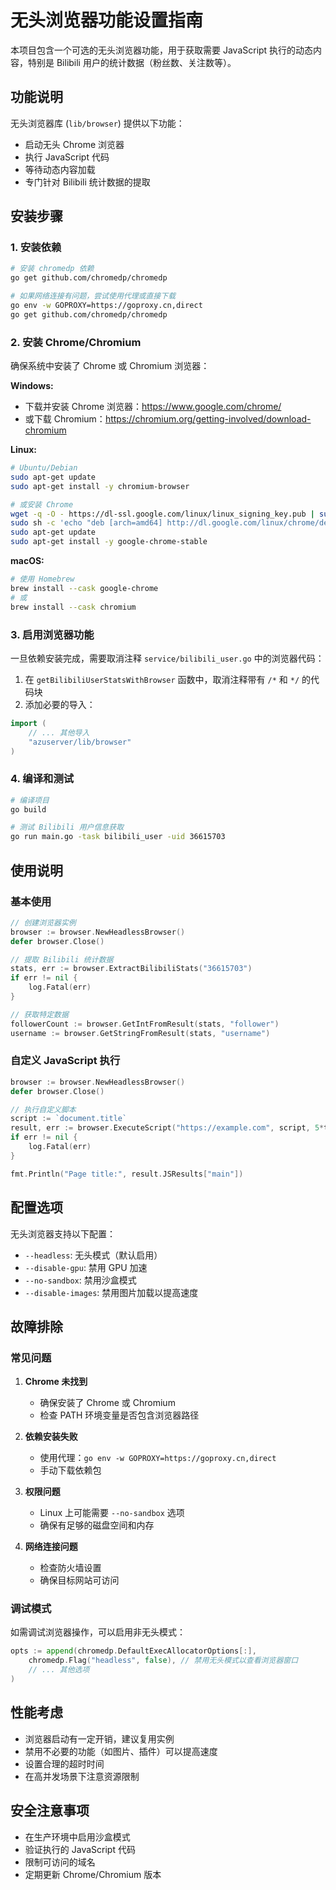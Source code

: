 # 无头浏览器功能设置指南

本项目包含一个可选的无头浏览器功能，用于获取需要 JavaScript 执行的动态内容，特别是 Bilibili 用户的统计数据（粉丝数、关注数等）。

## 功能说明

无头浏览器库 (`lib/browser`) 提供以下功能：
- 启动无头 Chrome 浏览器
- 执行 JavaScript 代码
- 等待动态内容加载
- 专门针对 Bilibili 统计数据的提取

## 安装步骤

### 1. 安装依赖

```bash
# 安装 chromedp 依赖
go get github.com/chromedp/chromedp

# 如果网络连接有问题，尝试使用代理或直接下载
go env -w GOPROXY=https://goproxy.cn,direct
go get github.com/chromedp/chromedp
```

### 2. 安装 Chrome/Chromium

确保系统中安装了 Chrome 或 Chromium 浏览器：

**Windows:**
- 下载并安装 Chrome 浏览器：https://www.google.com/chrome/
- 或下载 Chromium：https://chromium.org/getting-involved/download-chromium

**Linux:**
```bash
# Ubuntu/Debian
sudo apt-get update
sudo apt-get install -y chromium-browser

# 或安装 Chrome
wget -q -O - https://dl-ssl.google.com/linux/linux_signing_key.pub | sudo apt-key add -
sudo sh -c 'echo "deb [arch=amd64] http://dl.google.com/linux/chrome/deb/ stable main" >> /etc/apt/sources.list.d/google.list'
sudo apt-get update
sudo apt-get install -y google-chrome-stable
```

**macOS:**
```bash
# 使用 Homebrew
brew install --cask google-chrome
# 或
brew install --cask chromium
```

### 3. 启用浏览器功能

一旦依赖安装完成，需要取消注释 `service/bilibili_user.go` 中的浏览器代码：

1. 在 `getBilibiliUserStatsWithBrowser` 函数中，取消注释带有 `/*` 和 `*/` 的代码块
2. 添加必要的导入：

```go
import (
    // ... 其他导入
    "azuserver/lib/browser"
)
```

### 4. 编译和测试

```bash
# 编译项目
go build

# 测试 Bilibili 用户信息获取
go run main.go -task bilibili_user -uid 36615703
```

## 使用说明

### 基本使用

```go
// 创建浏览器实例
browser := browser.NewHeadlessBrowser()
defer browser.Close()

// 提取 Bilibili 统计数据
stats, err := browser.ExtractBilibiliStats("36615703")
if err != nil {
    log.Fatal(err)
}

// 获取特定数据
followerCount := browser.GetIntFromResult(stats, "follower")
username := browser.GetStringFromResult(stats, "username")
```

### 自定义 JavaScript 执行

```go
browser := browser.NewHeadlessBrowser()
defer browser.Close()

// 执行自定义脚本
script := `document.title`
result, err := browser.ExecuteScript("https://example.com", script, 5*time.Second)
if err != nil {
    log.Fatal(err)
}

fmt.Println("Page title:", result.JSResults["main"])
```

## 配置选项

无头浏览器支持以下配置：
- `--headless`: 无头模式（默认启用）
- `--disable-gpu`: 禁用 GPU 加速
- `--no-sandbox`: 禁用沙盒模式
- `--disable-images`: 禁用图片加载以提高速度

## 故障排除

### 常见问题

1. **Chrome 未找到**
   - 确保安装了 Chrome 或 Chromium
   - 检查 PATH 环境变量是否包含浏览器路径

2. **依赖安装失败**
   - 使用代理：`go env -w GOPROXY=https://goproxy.cn,direct`
   - 手动下载依赖包

3. **权限问题**
   - Linux 上可能需要 `--no-sandbox` 选项
   - 确保有足够的磁盘空间和内存

4. **网络连接问题**
   - 检查防火墙设置
   - 确保目标网站可访问

### 调试模式

如需调试浏览器操作，可以启用非无头模式：

```go
opts := append(chromedp.DefaultExecAllocatorOptions[:],
    chromedp.Flag("headless", false), // 禁用无头模式以查看浏览器窗口
    // ... 其他选项
)
```

## 性能考虑

- 浏览器启动有一定开销，建议复用实例
- 禁用不必要的功能（如图片、插件）可以提高速度
- 设置合理的超时时间
- 在高并发场景下注意资源限制

## 安全注意事项

- 在生产环境中启用沙盒模式
- 验证执行的 JavaScript 代码
- 限制可访问的域名
- 定期更新 Chrome/Chromium 版本
